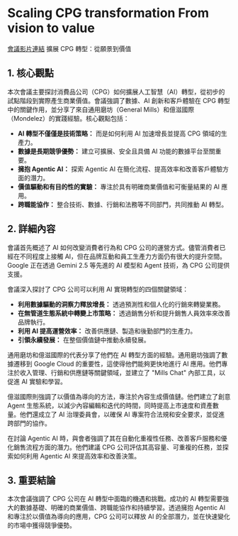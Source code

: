 # Scaling CPG transformation From vision to value
[會議影片連結](https://www.youtube.com/watch?v=14Itn3FzHtE)
擴展 CPG 轉型：從願景到價值

## 1. 核心觀點

本次會議主要探討消費品公司（CPG）如何擴展人工智慧（AI）轉型，從初步的試點階段到實際產生商業價值。會議強調了數據、AI 創新和客戶體驗在 CPG 轉型中的關鍵作用，並分享了來自通用磨坊（General Mills）和億滋國際（Mondelez）的實踐經驗。核心觀點包括：

*   **AI 轉型不僅僅是技術策略：** 而是如何利用 AI 加速增長並提高 CPG 領域的生產力。
*   **數據是長期競爭優勢：** 建立可擴展、安全且具備 AI 功能的數據平台至關重要。
*   **擁抱 Agentic AI：** 探索 Agentic AI 在簡化流程、提高效率和改善客戶體驗方面的潛力。
*   **價值驅動和有目的性的實驗：** 專注於具有明確商業價值和可衡量結果的 AI 應用。
*   **跨職能協作：** 整合技術、數據、行銷和法務等不同部門，共同推動 AI 轉型。

## 2. 詳細內容

會議首先概述了 AI 如何改變消費者行為和 CPG 公司的運營方式。儘管消費者已經在不同程度上接觸 AI，但在品牌互動和員工生產力方面仍有很大的提升空間。Google 正在透過 Gemini 2.5 等先進的 AI 模型和 Agent 技術，為 CPG 公司提供支援。

會議深入探討了 CPG 公司可以利用 AI 實現轉型的四個關鍵領域：

*   **利用數據驅動的洞察力釋放增長：** 透過預測性和個人化的行銷來轉變業務。
*   **在無管道生態系統中轉變上市策略：** 透過銷售分析和提升銷售人員效率來改善品牌執行。
*   **利用 AI 提高運營效率：** 改善供應鏈、製造和後勤部門的生產力。
*   **引領永續發展：** 在整個價值鏈中推動永續發展。

通用磨坊和億滋國際的代表分享了他們在 AI 轉型方面的經驗。通用磨坊強調了數據遷移到 Google Cloud 的重要性，這使得他們能夠更快地進行 AI 應用。他們專注於收入管理、行銷和供應鏈等關鍵領域，並建立了 "Mills Chat" 內部工具，以促進 AI 實驗和學習。

億滋國際則強調了以價值為導向的方法，專注於內容生成價值鏈。他們建立了創意 Agent 生態系統，以減少內容編輯和迭代的時間，同時提高上市速度和資產數量。他們還成立了 AI 治理委員會，以確保 AI 專案符合法規和安全要求，並促進跨部門的協作。

在討論 Agentic AI 時，與會者強調了其在自動化重複性任務、改善客戶服務和優化銷售流程方面的潛力。他們建議 CPG 公司評估其高容量、可重複的任務，並探索如何利用 Agentic AI 來提高效率和改善決策。

## 3. 重要結論

本次會議強調了 CPG 公司在 AI 轉型中面臨的機遇和挑戰。成功的 AI 轉型需要強大的數據基礎、明確的商業價值、跨職能協作和持續學習。透過擁抱 Agentic AI 和專注於以價值為導向的應用，CPG 公司可以釋放 AI 的全部潛力，並在快速變化的市場中獲得競爭優勢。
